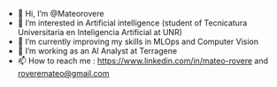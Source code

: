 - 👋 Hi, I’m @Mateorovere
- 👀 I’m interested in Artificial intelligence (student of Tecnicatura Universitaria en Inteligencia Artificial at UNR)
- 🌱 I’m currently improving my skills in MLOps and Computer Vision
- 💞️ I’m working as an AI Analyst at Terragene 
- 📫 How to reach me : https://www.linkedin.com/in/mateo-rovere and roveremateo@gmail.com

<!---
Mateorovere/Mateorovere is a ✨ special ✨ repository because its `README.md` (this file) appears on your GitHub profile.
You can click the Preview link to take a look at your changes.
--->
